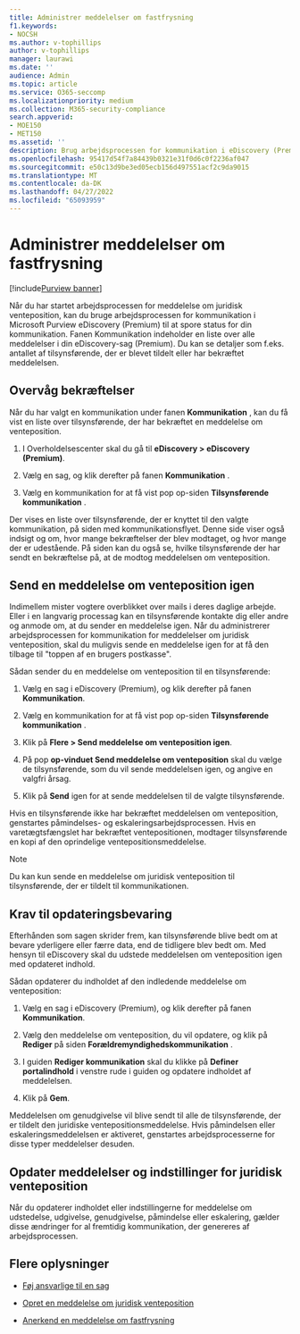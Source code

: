 ```yaml
---
title: Administrer meddelelser om fastfrysning
f1.keywords:
- NOCSH
ms.author: v-tophillips
author: v-tophillips
manager: laurawi
ms.date: ''
audience: Admin
ms.topic: article
ms.service: O365-seccomp
ms.localizationpriority: medium
ms.collection: M365-security-compliance
search.appverid:
- MOE150
- MET150
ms.assetid: ''
description: Brug arbejdsprocessen for kommunikation i eDiscovery (Premium) til at spore status for dine meddelelser om juridisk venteposition og om nødvendigt opdatere og sende dem igen.
ms.openlocfilehash: 95417d54f7a84439b0321e31f0d6c0f2236af047
ms.sourcegitcommit: e50c13d9be3ed05ecb156d497551acf2c9da9015
ms.translationtype: MT
ms.contentlocale: da-DK
ms.lasthandoff: 04/27/2022
ms.locfileid: "65093959"
---
```

# <a name="manage-hold-notifications"></a>Administrer meddelelser om fastfrysning

[!include[Purview banner](../includes/purview-rebrand-banner.md)]

Når du har startet arbejdsprocessen for meddelelse om juridisk venteposition, kan du bruge arbejdsprocessen for kommunikation i Microsoft Purview eDiscovery (Premium) til at spore status for din kommunikation. Fanen Kommunikation indeholder en liste over alle meddelelser i din eDiscovery-sag (Premium). Du kan se detaljer som f.eks. antallet af tilsynsførende, der er blevet tildelt eller har bekræftet meddelelsen.

## <a name="monitor-acknowledgments"></a>Overvåg bekræftelser

Når du har valgt en kommunikation under fanen **Kommunikation** , kan du få vist en liste over tilsynsførende, der har bekræftet en meddelelse om venteposition. 

1. I Overholdelsescenter skal du gå til **eDiscovery > eDiscovery (Premium)**.

2. Vælg en sag, og klik derefter på fanen **Kommunikation** .

3. Vælg en kommunikation for at få vist pop op-siden **Tilsynsførende kommunikation** .

Der vises en liste over tilsynsførende, der er knyttet til den valgte kommunikation, på siden med kommunikationsflyet. Denne side viser også indsigt og om, hvor mange bekræftelser der blev modtaget, og hvor mange der er udestående. På siden kan du også se, hvilke tilsynsførende der har sendt en bekræftelse på, at de modtog meddelelsen om venteposition.

## <a name="re-send-a-hold-notice"></a>Send en meddelelse om venteposition igen

Indimellem mister vogtere overblikket over mails i deres daglige arbejde. Eller i en langvarig processag kan en tilsynsførende kontakte dig eller andre og anmode om, at du sender en meddelelse igen. Når du administrerer arbejdsprocessen for kommunikation for meddelelser om juridisk venteposition, skal du muligvis sende en meddelelse igen for at få den tilbage til "toppen af en brugers postkasse".

Sådan sender du en meddelelse om venteposition til en tilsynsførende:

1. Vælg en sag i eDiscovery (Premium), og klik derefter på fanen **Kommunikation**.

2. Vælg en kommunikation for at få vist pop op-siden **Tilsynsførende kommunikation** .

3. Klik på **Flere > Send meddelelse om venteposition igen**.

4. På pop **op-vinduet Send meddelelse om venteposition** skal du vælge de tilsynsførende, som du vil sende meddelelsen igen, og angive en valgfri årsag.

5. Klik på **Send** igen for at sende meddelelsen til de valgte tilsynsførende.

Hvis en tilsynsførende ikke har bekræftet meddelelsen om venteposition, genstartes påmindelses- og eskaleringsarbejdsprocessen. Hvis en varetægtsfængslet har bekræftet ventepositionen, modtager tilsynsførende en kopi af den oprindelige ventepositionsmeddelelse.

> [!NOTE]
> Du kan kun sende en meddelelse om juridisk venteposition til tilsynsførende, der er tildelt til kommunikationen. 

## <a name="update-preservation-requirements"></a>Krav til opdateringsbevaring
  
Efterhånden som sagen skrider frem, kan tilsynsførende blive bedt om at bevare yderligere eller færre data, end de tidligere blev bedt om. Med hensyn til eDiscovery skal du udstede meddelelsen om venteposition igen med opdateret indhold.

Sådan opdaterer du indholdet af den indledende meddelelse om venteposition:

1. Vælg en sag i eDiscovery (Premium), og klik derefter på fanen **Kommunikation**.

2. Vælg den meddelelse om venteposition, du vil opdatere, og klik på **Rediger** på siden **Forældremyndighedskommunikation** .

3. I guiden **Rediger kommunikation** skal du klikke på **Definer portalindhold** i venstre rude i guiden og opdatere indholdet af meddelelsen.

4. Klik på **Gem**.

Meddelelsen om genudgivelse vil blive sendt til alle de tilsynsførende, der er tildelt den juridiske ventepositionsmeddelelse. Hvis påmindelsen eller eskaleringsmeddelelsen er aktiveret, genstartes arbejdsprocesserne for disse typer meddelelser desuden.

## <a name="update-legal-hold-notifications-and-settings"></a>Opdater meddelelser og indstillinger for juridisk venteposition

Når du opdaterer indholdet eller indstillingerne for meddelelse om udstedelse, udgivelse, genudgivelse, påmindelse eller eskalering, gælder disse ændringer for al fremtidig kommunikation, der genereres af arbejdsprocessen.

## <a name="more-information"></a>Flere oplysninger

- [Føj ansvarlige til en sag](add-custodians-to-case.md)

- [Opret en meddelelse om juridisk venteposition](create-hold-notification.md)

- [Anerkend en meddelelse om fastfrysning](acknowledge-hold-notification.md)
